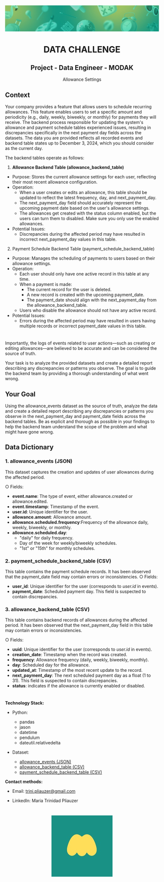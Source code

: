 

<p align='center'>

![alt text](modak_live_cover.jpg)

<p>

<h1 align='center'>
 <b> DATA CHALLENGE</b>
</h1>


<h2 align='center'>
 Project  - Data Engineer - MODAK
</h1>


<p align='center'>
Allowance Settings







## Context
Your company provides a feature that allows users to schedule recurring allowances. This
feature enables users to set a specific amount and periodicity (e.g., daily, weekly, biweekly, or
monthly) for payments they will receive.
The backend process responsible for updating the system's allowance and payment schedule
tables experienced issues, resulting in discrepancies specifically in the next payment day fields
across the datasets. The data you are provided reflects all recorded events and backend table
states up to December 3, 2024, which you should consider as the current day.

The backend tables operate as follows:
1. <b> Allowance Backend Table (allowance_backend_table)</b>
+ Purpose: Stores the current allowance settings for each user, reflecting their
most recent allowance configuration.
+ Operation:
    - When a user creates or edits an allowance, this table should be updated to reflect the latest frequency, day, and next_payment_day.
    - The next_payment_day field should accurately represent the upcoming payment date based on the user's allowance settings.
    - The allowances get created with the status column enabled, but the users can turn them to disabled. Make sure you only use the enabled allowances.
+ Potential Issues:
    - Discrepancies during the affected period may have resulted in incorrect
next_payment_day values in this table.


2. Payment Schedule Backend Table (payment_schedule_backend_table)
+ Purpose: Manages the scheduling of payments to users based on their allowance settings.
+ Operation:
    - Each user should only have one active record in this table at any time.
    - When a payment is made:
        - The current record for the user is deleted.
        - A new record is created with the upcoming payment_date.
        - The payment_date should align with the next_payment_day from the allowance_backend_table.
    - Users who disable the allowance should not have any active record.
+ Potential Issues:
    - Errors during the affected period may have resulted in users having
multiple records or incorrect payment_date values in this table.
#

Importantly, the logs of events related to user actions—such as creating or editing allowances—are believed to be accurate and can be considered the source of truth.

Your task is to analyze the provided datasets and create a detailed report describing any discrepancies or patterns you observe. The goal is to guide the backend team by providing a
thorough understanding of what went wrong.

## Your Goal
Using the allowance_events dataset as the source of truth, analyze the data and create a detailed report describing any discrepancies or patterns you observe in the next_payment_day and payment_date fields across the backend tables. Be as explicit and
thorough as possible in your findings to help the backend team understand the scope of the problem and what might have gone wrong.


## Data Dictionary

### 1. allowance_events (JSON)
This dataset captures the creation and updates of user allowances during the affected period.

○ Fields:
- **event.name**: The type of event, either allowance.created or
allowance.edited.
- **event.timestamp**: Timestamp of the event.
- **user.id**: Unique identifier for the user.
- **allowance.amount**: Allowance amount.
- **allowance.scheduled.frequency**:Frequency of the allowance
daily, weekly, biweekly, or monthly.
- **allowance.scheduled.day**:
    - "daily" for daily frequency.
    - Day of the week for weekly/biweekly schedules.
    - "1st" or "15th" for monthly schedules.

### 2. payment_schedule_backend_table (CSV)
This table contains the payment schedule records. It has been observed that the payment_date field may contain errors or inconsistencies.
○ Fields:
- **user_id**: Unique identifier for the user (corresponds to *user.id* in events).
- **payment_date**: Scheduled payment day. This field is suspected to
contain discrepancies.


### 3. allowance_backend_table (CSV)
This table contains backend records of allowances during the affected period. It has been observed that the next_payment_day field in this table may contain errors or inconsistencies.

○ Fields:
- **uuid**: Unique identifier for the user (corresponds to *user.id* in events).
- **creation_date**: Timestamp when the record was created.
- **frequency**: Allowance frequency (daily, weekly, biweekly,
monthly).
- **day**: Scheduled day for the allowance.
- **updated_at**: Timestamp of the most recent update to the record.
- **next_payment_day**: The next scheduled payment day as a float (1 to
31). This field is suspected to contain discrepancies.
- **status**: indicates if the allowance is currently enabled or disabled.


#

<b>Technology Stack:</b>

+ Python:
    - pandas
    - jason
    - datetime
    - pendulum
    - dateutil.relativedelta

+ Dataset:
    - [allowance_events (JSON)](https://gist.github.com/DaniModak/d0cdc441bc2cab2abdc5b37e45ca5cb4)
    - [allowance_backend_table (CSV)](https://gist.github.com/DaniModak/d0cdc441bc2cab2abdc5b37e45ca5cb4)
    - [payment_schedule_backend_table (CSV)](https://gist.github.com/DaniModak/d0cdc441bc2cab2abdc5b37e45ca5cb4)

<b>Contact methods: </b>

+ Email: trini.pliauzer@gmail.com
- LinkedIn: Maria Trinidad Pliauzer



#

<center> 

![alt text](modak_live_logo.jpg)